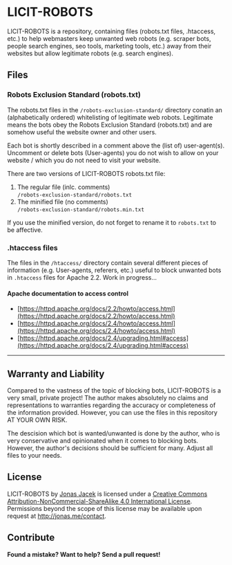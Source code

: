 # LICIT-ROBOTS

LICIT-ROBOTS is a repository, containing files (robots.txt files, .htaccess, etc.) to help webmasters keep unwanted web robots (e.g. scraper bots, people search engines, seo tools, marketing tools, etc.) away from their websites but allow legitimate robots (e.g. search engines).

## Files

### Robots Exclusion Standard (robots.txt)

The robots.txt files in the `/robots-exclusion-standard/` directory conatin an (alphabetically ordered) whitelisting of legitimate web robots. Legitimate means the bots obey the Robots Exclusion Standard (robots.txt) and are somehow useful the website owner and other users.

Each bot is shortly described in a comment above the (list of) user-agent(s). Uncomment or delete bots (User-agents) you do not wish to allow on your website / which you do not need to visit your website.

There are two versions of LICIT-ROBOTS robots.txt file:

1. The regular file (inlc. comments)  
   `/robots-exclusion-standard/robots.txt`
2. The minified file (no comments)  
   `/robots-exclusion-standard/robots.min.txt`

If you use the minified version, do not forget to rename it to `robots.txt` to be affective.

### .htaccess files

The files in the `/htaccess/` directory contain several different pieces of information (e.g. User-agents, referers, etc.) useful to block unwanted bots in `.htaccess` files for Apache 2.2. Work in progress...

#### Apache documentation to access control

* [https://httpd.apache.org/docs/2.2/howto/access.html](https://httpd.apache.org/docs/2.2/howto/access.html)
* [https://httpd.apache.org/docs/2.4/howto/access.html](https://httpd.apache.org/docs/2.4/howto/access.html)
* [https://httpd.apache.org/docs/2.4/upgrading.html#access](https://httpd.apache.org/docs/2.4/upgrading.html#access)

***

## Warranty and Liability
Compared to the vastness of the topic of blocking bots, LICIT-ROBOTS is a very small, private project! The author makes absolutely no claims and representations to warranties regarding the accuracy or completeness of the information provided. However, you can use the files in this repository AT YOUR OWN RISK.

The descision which bot is wanted/unwanted is done by the author, who is very conservative and opinionated when it comes to blocking bots. However, the author's decisions should be sufficient for many. Adjust all files to your needs.

## License

<span xmlns:dct="http://purl.org/dc/terms/" href="http://purl.org/dc/dcmitype/Text" property="dct:title" rel="dct:type">LICIT-ROBOTS</span> by <a xmlns:cc="http://creativecommons.org/ns#" href="https://github.com/jonasjacek/licit-robots" property="cc:attributionName" rel="cc:attributionURL">Jonas Jacek</a> is licensed under a <a rel="license" href="http://creativecommons.org/licenses/by-nc-sa/4.0/">Creative Commons Attribution-NonCommercial-ShareAlike 4.0 International License</a>. Permissions beyond the scope of this license may be available upon request at <a xmlns:cc="http://creativecommons.org/ns#" href="http://jonas.me/contact" rel="cc:morePermissions">http://jonas.me/contact</a>.

## Contribute

**Found a mistake? Want to help? Send a pull request!**
